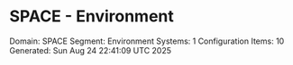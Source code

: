 # SPACE - Environment

Domain: SPACE
Segment: Environment
Systems: 1
Configuration Items: 10
Generated: Sun Aug 24 22:41:09 UTC 2025
